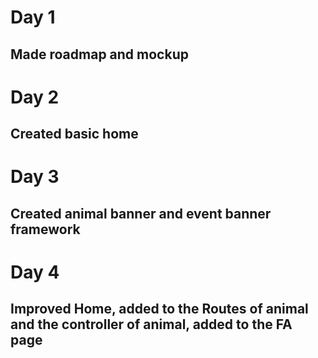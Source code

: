 # Day 1
## Made roadmap and mockup

# Day 2
## Created basic home

# Day 3
## Created animal banner and event banner framework

# Day 4
## Improved Home, added to the Routes of animal and the controller of animal, added to the FA page